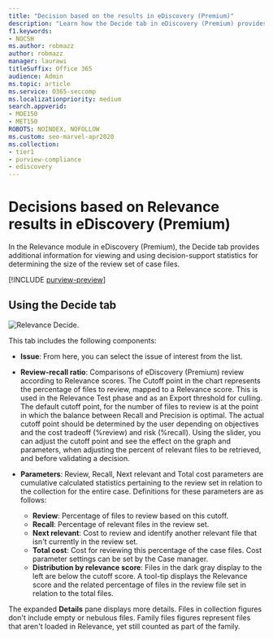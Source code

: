 ```yaml
---
title: "Decision based on the results in eDiscovery (Premium)"
description: "Learn how the Decide tab in eDiscovery (Premium) provides data that can help you determine the correct size of the review set of case files."
f1.keywords:
- NOCSH
ms.author: robmazz
author: robmazz
manager: laurawi
titleSuffix: Office 365
audience: Admin
ms.topic: article
ms.service: O365-seccomp
ms.localizationpriority: medium
search.appverid: 
- MOE150
- MET150
ROBOTS: NOINDEX, NOFOLLOW
ms.custom: seo-marvel-apr2020
ms.collection:
- tier1
- purview-compliance
- ediscovery
---
```


# Decisions based on Relevance results in eDiscovery (Premium)
  
In the Relevance module in eDiscovery (Premium), the Decide tab provides additional information for viewing and using decision-support statistics for determining the size of the review set of case files.
  
[!INCLUDE [purview-preview](../includes/purview-preview.md)]

## Using the Decide tab

![Relevance Decide.](../media/f32fed89-f3b5-404a-90c7-ea25d2eb58a9.png)
  
This tab includes the following components:
  
- **Issue**: From here, you can select the issue of interest from the list.

- **Review-recall ratio**: Comparisons of eDiscovery (Premium) review according to Relevance scores. The Cutoff point in the chart represents the percentage of files to review, mapped to a Relevance score. This is used in the Relevance Test phase and as an Export threshold for culling. The default cutoff point, for the number of files to review is at the point in which the balance between Recall and Precision is optimal. The actual cutoff point should be determined by the user depending on objectives and the cost tradeoff (%review) and risk (%recall). Using the slider, you can adjust the cutoff point and see the effect on the graph and parameters, when adjusting the percent of relevant files to be retrieved, and before validating a decision.

- **Parameters**: Review, Recall, Next relevant and Total cost parameters are cumulative calculated statistics pertaining to the review set in relation to the collection for the entire case. Definitions for these parameters are as follows:

  - **Review**: Percentage of files to review based on this cutoff.
  - **Recall**: Percentage of relevant files in the review set.
  - **Next relevant**: Cost to review and identify another relevant file that isn't currently in the review set.
  - **Total cost**: Cost for reviewing this percentage of the case files. Cost parameter settings can be set by the Case manager.
  - **Distribution by relevance score**: Files in the dark gray display to the left are below the cutoff score. A tool-tip displays the Relevance score and the related percentage of files in the review file set in relation to the total files.

The expanded **Details** pane displays more details. Files in collection figures don't include empty or nebulous files. Family files figures represent files that aren't loaded in Relevance, yet still counted as part of the family.
